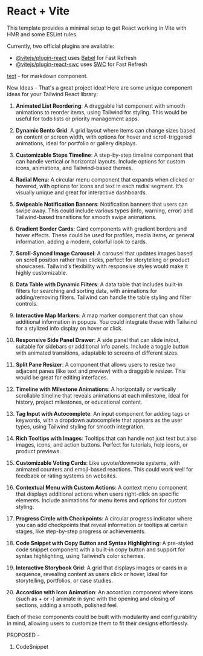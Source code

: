 # React + Vite

This template provides a minimal setup to get React working in Vite with HMR and some ESLint rules.

Currently, two official plugins are available:

- [@vitejs/plugin-react](https://github.com/vitejs/vite-plugin-react/blob/main/packages/plugin-react/README.md) uses [Babel](https://babeljs.io/) for Fast Refresh
- [@vitejs/plugin-react-swc](https://github.com/vitejs/vite-plugin-react-swc) uses [SWC](https://swc.rs/) for Fast Refresh


[text](https://codyhouse.co/ds/components/app/markdown-editor) - for markdown component.

New Ideas - 
That's a great project idea! Here are some unique component ideas for your Tailwind React library:

1. **Animated List Reordering**: A draggable list component with smooth animations to reorder items, using Tailwind for styling. This would be useful for todo lists or priority management apps.

2. **Dynamic Bento Grid**: A grid layout where items can change sizes based on content or screen width, with options for hover and scroll-triggered animations, ideal for portfolio or gallery displays.

3. **Customizable Steps Timeline**: A step-by-step timeline component that can handle vertical or horizontal layouts. Include options for custom icons, animations, and Tailwind-based themes.

4. **Radial Menu**: A circular menu component that expands when clicked or hovered, with options for icons and text in each radial segment. It’s visually unique and great for interactive dashboards.

5. **Swipeable Notification Banners**: Notification banners that users can swipe away. This could include various types (info, warning, error) and Tailwind-based transitions for smooth swipe animations.

6. **Gradient Border Cards**: Card components with gradient borders and hover effects. These could be used for profiles, media items, or general information, adding a modern, colorful look to cards.

7. **Scroll-Synced Image Carousel**: A carousel that updates images based on scroll position rather than clicks, perfect for storytelling or product showcases. Tailwind’s flexibility with responsive styles would make it highly customizable.

8. **Data Table with Dynamic Filters**: A data table that includes built-in filters for searching and sorting data, with animations for adding/removing filters. Tailwind can handle the table styling and filter controls.

9. **Interactive Map Markers**: A map marker component that can show additional information in popups. You could integrate these with Tailwind for a stylized info display on hover or click.

10. **Responsive Side Panel Drawer**: A side panel that can slide in/out, suitable for sidebars or additional info panels. Include a toggle button with animated transitions, adaptable to screens of different sizes.

11. **Split Pane Resizer**: A component that allows users to resize two adjacent panes (like text and preview) with a draggable resizer. This would be great for editing interfaces.

12. **Timeline with Milestone Animations**: A horizontally or vertically scrollable timeline that reveals animations at each milestone, ideal for history, project milestones, or educational content.

13. **Tag Input with Autocomplete**: An input component for adding tags or keywords, with a dropdown autocomplete that appears as the user types, using Tailwind styling for smooth integration.

14. **Rich Tooltips with Images**: Tooltips that can handle not just text but also images, icons, and action buttons. Perfect for tutorials, help icons, or product previews.

15. **Customizable Voting Cards**: Like upvote/downvote systems, with animated counters and emoji-based reactions. This could work well for feedback or rating systems on websites.

16. **Contextual Menu with Custom Actions**: A context menu component that displays additional actions when users right-click on specific elements. Include animations for menu items and options for custom styling.

17. **Progress Circle with Checkpoints**: A circular progress indicator where you can add checkpoints that reveal information or tooltips at certain stages, like step-by-step progress or achievements.

18. **Code Snippet with Copy Button and Syntax Highlighting**: A pre-styled code snippet component with a built-in copy button and support for syntax highlighting, using Tailwind’s color schemes.

19. **Interactive Storybook Grid**: A grid that displays images or cards in a sequence, revealing content as users click or hover, ideal for storytelling, portfolios, or case studies.

20. **Accordion with Icon Animation**: An accordion component where icons (such as + or -) animate in sync with the opening and closing of sections, adding a smooth, polished feel.

Each of these components could be built with modularity and configurability in mind, allowing users to customize them to fit their designs effortlessly.

PROPOSED - 
1. CodeSnippet